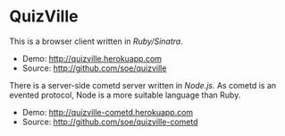 # QuizVille

This is a browser client written in *Ruby/Sinatra*. 

  * Demo: http://quizville.herokuapp.com
  * Source: http://github.com/soe/quizville

There is a server-side cometd server written in *Node.js*.
As cometd is an evented protocol, Node is a more suitable language than Ruby.
  
  * Demo: http://quizville-cometd.herokuapp.com
  * Source: http://github.com/soe/quizville-cometd
